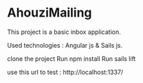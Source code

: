 # AhouziMailing

This project is a basic inbox application.

Used technologies : Angular js & Sails js.

clone the project
Run npm install
Run sails lift

use this url to test : http://localhost:1337/



